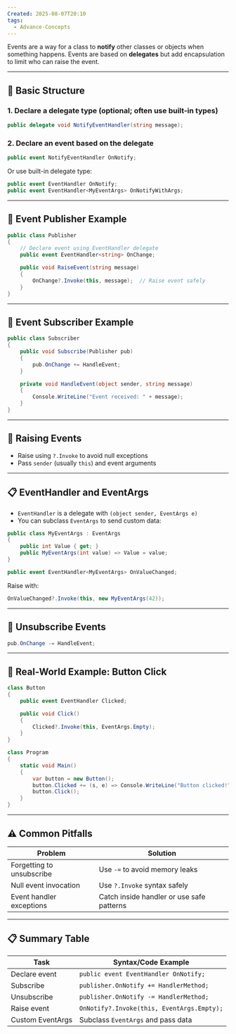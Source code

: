 ```yaml
---
Created: 2025-08-07T20:10
tags:
  - Advance-Concepts
---
```

Events are a way for a class to **notify** other classes or objects when something happens. Events are based on **delegates** but add encapsulation to limit who can raise the event.

---

## 🧱 Basic Structure

### 1. Declare a delegate type (optional; often use built-in types)

```C#
public delegate void NotifyEventHandler(string message);
```

### 2. Declare an event based on the delegate

```C#
public event NotifyEventHandler OnNotify;
```

Or use built-in delegate type:

```C#
public event EventHandler OnNotify;
public event EventHandler<MyEventArgs> OnNotifyWithArgs;
```

---

## 🔧 Event Publisher Example

```C#
public class Publisher
{
    // Declare event using EventHandler delegate
    public event EventHandler<string> OnChange;

    public void RaiseEvent(string message)
    {
        OnChange?.Invoke(this, message);  // Raise event safely
    }
}
```

---

## 🔗 Event Subscriber Example

```C#
public class Subscriber
{
    public void Subscribe(Publisher pub)
    {
        pub.OnChange += HandleEvent;
    }

    private void HandleEvent(object sender, string message)
    {
        Console.WriteLine("Event received: " + message);
    }
}
```

---

## 🧩 Raising Events

- Raise using `?.Invoke` to avoid null exceptions
- Pass `sender` (usually `this`) and event arguments

---

## 📋 EventHandler and EventArgs

- `EventHandler` is a delegate with `(object sender, EventArgs e)`
- You can subclass `EventArgs` to send custom data:

```C#
public class MyEventArgs : EventArgs
{
    public int Value { get; }
    public MyEventArgs(int value) => Value = value;
}

public event EventHandler<MyEventArgs> OnValueChanged;
```

Raise with:

```C#
OnValueChanged?.Invoke(this, new MyEventArgs(42));
```

---

## 🔄 Unsubscribe Events

```C#
pub.OnChange -= HandleEvent;
```

---

## 🧰 Real-World Example: Button Click

```C#
class Button
{
    public event EventHandler Clicked;

    public void Click()
    {
        Clicked?.Invoke(this, EventArgs.Empty);
    }
}

class Program
{
    static void Main()
    {
        var button = new Button();
        button.Clicked += (s, e) => Console.WriteLine("Button clicked!");
        button.Click();
    }
}
```

---

## ⚠️ Common Pitfalls

|Problem|Solution|
|---|---|
|Forgetting to unsubscribe|Use `-=` to avoid memory leaks|
|Null event invocation|Use `?.Invoke` syntax safely|
|Event handler exceptions|Catch inside handler or use safe patterns|

---

## 📋 Summary Table

|Task|Syntax/Code Example|
|---|---|
|Declare event|`public event EventHandler OnNotify;`|
|Subscribe|`publisher.OnNotify += HandlerMethod;`|
|Unsubscribe|`publisher.OnNotify -= HandlerMethod;`|
|Raise event|`OnNotify?.Invoke(this, EventArgs.Empty);`|
|Custom EventArgs|Subclass `EventArgs` and pass data|